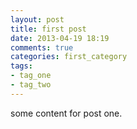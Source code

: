 ```yaml
---
layout: post
title: first post
date: 2013-04-19 18:19
comments: true
categories: first_category
tags:
- tag_one
- tag_two
---
```


some content for post one.
